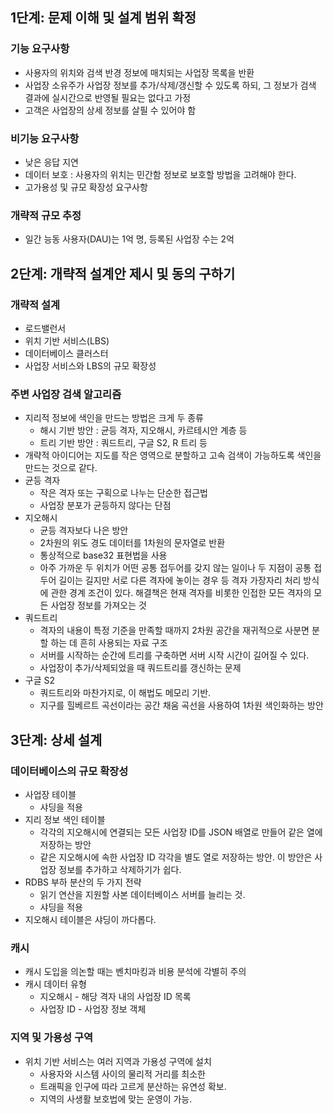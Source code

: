 ## 1단계: 문제 이해 및 설계 범위 확정
### 기능 요구사항
- 사용자의 위치와 검색 반경 정보에 매치되는 사업장 목록을 반환
- 사업장 소유주가 사업장 정보를 추가/삭제/갱신할 수 있도록 하되, 그 정보가 검색 결과에 실시간으로 반영될 필요는 없다고 가정
- 고객은 사업장의 상세 정보를 살필 수 있어야 함
### 비기능 요구사항
- 낮은 응답 지연
- 데이터 보호 : 사용자의 위치는 민간함 정보로 보호할 방법을 고려해야 한다.
- 고가용성 및 규모 확장성 요구사항
### 개략적 규모 추정
- 일간 능동 사용자(DAU)는 1억 명, 등록된 사업장 수는 2억
## 2단계: 개략적 설계안 제시 및 동의 구하기
### 개략적 설계
- 로드밸런서
- 위치 기반 서비스(LBS)
- 데이터베이스 클러스터
- 사업장 서비스와 LBS의 규모 확장성
### 주변 사업장 검색 알고리즘
- 지리적 정보에 색인을 만드는 방법은 크게 두 종류
	- 해시 기반 방안 : 균등 격자, 지오해시, 카르테시안 계층 등
	- 트리 기반 방안 : 쿼드트리, 구글 S2, R 트리 등
- 개략적 아이디어는 지도를 작은 영역으로 분할하고 고속 검색이 가능하도록 색인을 만드는 것으로 같다.
- 균등 격자
	- 작은 격자 또는 구획으로 나누는 단순한 접근법
	- 사업장 분포가 균등하지 않다는 단점
- 지오해시
	- 균등 격자보다 나은 방안
	- 2차원의 위도 경도 데이터를 1차원의 문자열로 반환
	- 통상적으로 base32 표현법을 사용
	- 아주 가까운 두 위치가 어떤 공통 접두어를 갖지 않는 일이나 두 지점이 공통 접두어 길이는 길지만 서로 다른 격자에 놓이는 경우 등 격자 가장자리 처리 방식에 관한 경계 조건이 있다. 해결책은 현재 격자를 비롯한 인접한 모든 격자의 모든 사업장 정보를 가져오는 것
- 쿼드트리
	- 격자의 내용이 특정 기준을 만족할 때까지 2차원 공간을 재귀적으로 사분면 분할 하는 데 흔히 사용되는 자료 구조
	- 서버를 시작하는 순간에 트리를 구축하면 서버 시작 시간이 길어질 수 있다.
	- 사업장이 추가/삭제되었을 때 쿼드트리를 갱신하는 문제
- 구글 S2
	- 쿼드트리와 마찬가지로, 이 해법도 메모리 기반.
	- 지구를 힐베르트 곡선이라는 공간 채움 곡선을 사용하여 1차원 색인화하는 방안
## 3단계: 상세 설계
### 데이터베이스의 규모 확장성
- 사업장 테이블
	- 샤딩을 적용
- 지리 정보 색인 테이블
	- 각각의 지오해시에 연결되는 모든 사업장 ID를 JSON 배열로 만들어 같은 열에 저장하는 방안
	- 같은 지오해시에 속한 사업장 ID 각각을 별도 열로 저장하는 방안. 이 방안은 사업장 정보를 추가하고 삭제하기가 쉽다.
- RDBS 부하 분산의 두 가지 전략
	- 읽기 연산을 지원할 사본 데이터베이스 서버를 늘리는 것.
	- 샤딩을 적용
- 지오해시 테이블은 샤딩이 까다롭다.
### 캐시
- 캐시 도입을 의논할 때는 벤치마킹과 비용 분석에 각별히 주의
- 캐시 데이터 유형
	- 지오해시 - 해당 격자 내의 사업장 ID 목록
	- 사업장 ID - 사업장 정보 객체
### 지역 및 가용성 구역
- 위치 기반 서비스는 여러 지역과 가용성 구역에 설치
	- 사용자와 시스템 사이의 물리적 거리를 최소한
	- 트래픽을 인구에 따라 고르게 분산하는 유연성 확보.
	- 지역의 사생활 보호법에 맞는 운영이 가능.